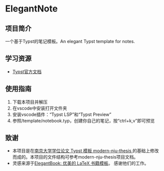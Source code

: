 # ElegantNote

## 项目简介
一个基于Typst的笔记模板。An elegant Typst template for notes.

## 学习资源
* [Typst官方文档](https://typst.app/docs)

## 使用指南
1. 下载本项目并解压
2. 在vscode中安装打开文件夹
3. 安装vscode插件：“Typst LSP”和“Typst Preview”
4. 参照/template/notebook.typ，创建你自己的笔记，按“ctrl+k,v”即可预览

## 致谢
- 本项目是在[南京大学学位论文 Typst 模板 modern-nju-thesis ](https://github.com/nju-lug/modern-nju-thesis)的基础上修改而成的。本项目的文件结构可参考modern-nju-thesis项目文档。
- 灵感来源于[ElegantBook: 优美的 LaTeX 书籍模板](https://github.com/ElegantLaTeX/ElegantBook)。
感谢他们的工作。
